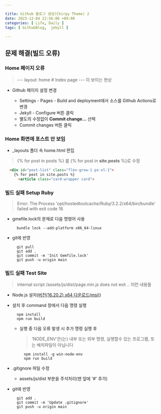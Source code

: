 ```yaml
---

title: Github 블로그 생성(Chirpy Theme) 2  
date: 2023-12-04 22:56:00 +09:00  
categories: [ Life, Daily ]  
tags: [	GithubBlog,  jekyll ]  
    
---
```


## 문제 해결(빌드 오류)

### Home 페이지 오류

  > --- layout: home # Index page --- 이 보이는 현상
  
- Github 페이지 설정 변경
  
  - Settings - Pages - Build and deployment에서 소스를 Github Actions로 변경  
  - Jekyll - Configure 버튼 클릭  
  - 별도의 수정없이 **Commit change...** 선택 
  - Commit changes 버튼 클릭  

### Home 화면에 포스트 안 보임  

- &#95;layouts 폴더 속 home.html 편집  

> {% for post in posts %} 를 {% for post in **site.posts** %}로 수정  

```html
  <div id="post-list" class="flex-grow-1 px-xl-1">
    {% for post in site.posts %}
      <article class="card-wrapper card">
```
    
### 빌드 실패 Setup Ruby

> Error: The Process 'opt/hostedtoolcache/Ruby/3.2.2/x64/bin/bundle' failed with exit code 16  
 
- gmefile.lock의 문제로 다음 명령어 사용  

  ```shell
    bundle lock --add-platform x86_64-linux
  ```

- git에 반영  

  ```shell
    git pull
    git add .
    git commit -m 'Init Gemfile.lock'
    git push -u origin main      
  ```

### 빌드 실패 Test Site

> internal script /assets/js/dist/page.min.js does not exit .. 이런 내용들  
  
- Node.js 설치([버전(16.20.2) x64 다운로드(msi)](https://nodejs.org/download/release/v16.20.2/node-v16.20.2-x64.msi))  
  
- 설치 후 command 창에서 다음 명령 실행  

  ```
    npm install
    npm run build
  ```

  - 실행 중 다음 오류 발생 시 추가 명령 실행 후  

    > 'NODE_ENV'은(는) 내부 또는 외부 명령, 실행할수 있는 프로그램, 또는 배치파일이 아닙니다  

    ```
      npm install -g win-node-env
      npm run build
    ```
        
- .gitignore 파일 수정  
  
  - assets/js/dist 부분을 주석처리(맨 앞에 '#' 추가)  

- git에 반영  

  ```shell
    git add .
    git commit -m 'Update .gitignore'
    git push -u origin main      
  ```

